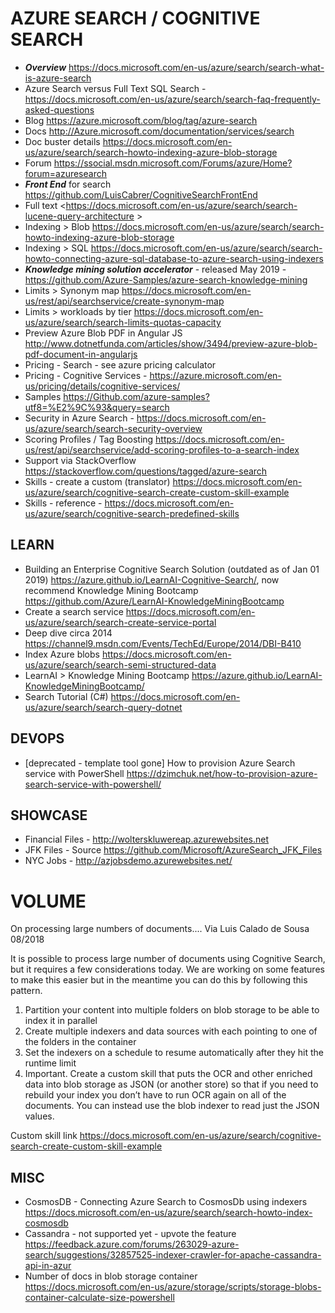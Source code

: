 # AZURE SEARCH / COGNITIVE SEARCH

* ***Overview*** <https://docs.microsoft.com/en-us/azure/search/search-what-is-azure-search>
* Azure Search versus Full Text SQL Search - <https://docs.microsoft.com/en-us/azure/search/search-faq-frequently-asked-questions> 
* Blog <https://azure.microsoft.com/blog/tag/azure-search>
* Docs <http://Azure.microsoft.com/documentation/services/search>
* Doc buster details <https://docs.microsoft.com/en-us/azure/search/search-howto-indexing-azure-blob-storage>
* Forum <https://ssocial.msdn.microsoft.com/Forums/azure/Home?forum=azuresearch>
* ***Front End*** for search <https://github.com/LuisCabrer/CognitiveSearchFrontEnd>
* Full text <https://docs.microsoft.com/en-us/azure/search/search-lucene-query-architecture >
* Indexing > Blob <https://docs.microsoft.com/en-us/azure/search/search-howto-indexing-azure-blob-storage>
* Indexing > SQL <https://docs.microsoft.com/en-us/azure/search/search-howto-connecting-azure-sql-database-to-azure-search-using-indexers>
* ***Knowledge mining solution accelerator*** - released May 2019 - https://github.com/Azure-Samples/azure-search-knowledge-mining
* Limits > Synonym map <https://docs.microsoft.com/en-us/rest/api/searchservice/create-synonym-map>
* Limits > workloads by tier <https://docs.microsoft.com/en-us/azure/search/search-limits-quotas-capacity>
* Preview Azure Blob PDF in Angular JS <http://www.dotnetfunda.com/articles/show/3494/preview-azure-blob-pdf-document-in-angularjs>
* Pricing - Search - see azure pricing calculator
* Pricing - Cognitive Services - https://azure.microsoft.com/en-us/pricing/details/cognitive-services/
* Samples <https://Github.com/azure-samples?utf8=%E2%9C%93&query=search>
* Security in Azure Search - <https://docs.microsoft.com/en-us/azure/search/search-security-overview>
* Scoring Profiles / Tag Boosting <https://docs.microsoft.com/en-us/rest/api/searchservice/add-scoring-profiles-to-a-search-index>
* Support via StackOverflow <https://stackoverflow.com/questions/tagged/azure-search>
* Skills - create a custom (translator) <https://docs.microsoft.com/en-us/azure/search/cognitive-search-create-custom-skill-example>
* Skills - reference - https://docs.microsoft.com/en-us/azure/search/cognitive-search-predefined-skills

## LEARN

* Building an Enterprise Cognitive Search Solution (outdated as of Jan 01 2019) <https://azure.github.io/LearnAI-Cognitive-Search/>, now recommend Knowledge Mining Bootcamp <https://github.com/Azure/LearnAI-KnowledgeMiningBootcamp>
* Create a search service <https://docs.microsoft.com/en-us/azure/search/search-create-service-portal>
* Deep dive circa 2014 <https://channel9.msdn.com/Events/TechEd/Europe/2014/DBI-B410>
* Index Azure blobs <https://docs.microsoft.com/en-us/azure/search/search-semi-structured-data>
* LearnAI > Knowledge Mining Bootcamp <https://azure.github.io/LearnAI-KnowledgeMiningBootcamp/>
* Search Tutorial (C#) <https://docs.microsoft.com/en-us/azure/search/search-query-dotnet>

## DEVOPS

* [deprecated - template tool gone] How to provision Azure Search service with PowerShell <https://dzimchuk.net/how-to-provision-azure-search-service-with-powershell/> 

## SHOWCASE

* Financial Files - http://wolterskluwereap.azurewebsites.net
* JFK Files - Source <https://github.com/Microsoft/AzureSearch_JFK_Files>
* NYC Jobs - http://azjobsdemo.azurewebsites.net/

# VOLUME
On processing large numbers of documents.... Via Luis Calado de Sousa 08/2018

It is possible to process large number of documents using Cognitive Search, but it requires a few considerations today.  We are working on some features to make this easier but in the meantime you can do this by following this pattern.

1. Partition your content into multiple folders on blob storage to be able to index it in parallel
2. Create multiple indexers and data sources with each pointing to one of the folders in the container
3. Set the indexers on a schedule to resume automatically after they hit the runtime limit
4. Important. Create a custom skill that puts the OCR and other enriched data into blob storage as JSON (or another store) so that if you need to rebuild your index you don’t have to run OCR again on all of the documents.  You can instead use the blob indexer to read just the JSON values.

Custom skill link <https://docs.microsoft.com/en-us/azure/search/cognitive-search-create-custom-skill-example>

## MISC

* CosmosDB - Connecting Azure Search to CosmosDb using indexers <https://docs.microsoft.com/en-us/azure/search/search-howto-index-cosmosdb>
* Cassandra - not supported yet - upvote the feature <https://feedback.azure.com/forums/263029-azure-search/suggestions/32857525-indexer-crawler-for-apache-cassandra-api-in-azur>
* Number of docs in blob storage container <https://docs.microsoft.com/en-us/azure/storage/scripts/storage-blobs-container-calculate-size-powershell>
